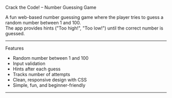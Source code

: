  Crack the Code! – Number Guessing Game

A fun web-based number guessing game where the player tries to guess a random number between 1 and 100.  
The app provides hints ("Too high!", "Too low!") until the correct number is guessed.

---

 Features
- Random number between 1 and 100
- Input validation
- Hints after each guess
- Tracks number of attempts
- Clean, responsive design with CSS
- Simple, fun, and beginner-friendly

---


